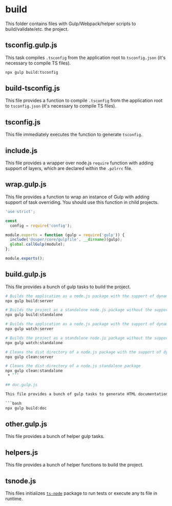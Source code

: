 # build

This folder contains files with Gulp/Webpack/helper scripts to build/validate/etc. the project.

## tsconfig.gulp.js

This task compiles `.tsconfig` from the application root to `tsconfig.json` (it's necessary to compile TS files).

```bash
npx gulp build:tsconfig
```

## build-tsconfig.js

This file provides a function to compile `.tsconfig` from the application root to `tsconfig.json` (it's necessary to compile TS files).

## tsconfig.js

This file immediately executes the function to generate `tsconfig`.

## include.js

This file provides a wrapper over node.js `require` function with adding support of layers, which are declared within the `.pzlrrc` file.

## wrap.gulp.js

This file provides a function to wrap an instance of Gulp with adding support of task overriding.
You should use this function in child projects.

```js
'use strict';

const
  config = require('config');

module.exports = function (gulp = require('gulp')) {
  include('@super/core/gulpfile', __dirname)(gulp);
  global.callGulp(module);
};

module.exports();
```

## build.gulp.js

This file provides a bunch of gulp tasks to build the project.

```bash
# Builds the application as a node.js package with the support of dynamic layers
npx gulp build:server

# Builds the project as a standalone node.js package without the support of dynamic layers
npx gulp build:standalone

# Builds the application as a node.js package with the support of dynamic layers and watches for changes
npx gulp watch:server

# Builds the project as a standalone node.js package without the support of dynamic layers and watches for changes
npx gulp watch:standalone

# Cleans the dist directory of a node.js package with the support of dynamic layers
npx gulp clean:server

# Cleans the dist directory of a node.js standalone package
npx gulp clean:standalone
 * ```

## doc.gulp.js

This file provides a bunch of gulp tasks to generate HTML documentation based on the project.

```bash
npx gulp build:doc
```

## other.gulp.js

This file provides a bunch of helper gulp tasks.

## helpers.js

This file provides a bunch of helper functions to build the project.

## tsnode.js

This files initializes [`ts-node`](https://www.npmjs.com/package/ts-node) package to run tests or execute any ts file in runtime.
